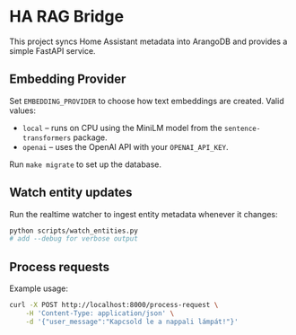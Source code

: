 # HA RAG Bridge

This project syncs Home Assistant metadata into ArangoDB and provides a simple FastAPI service.

## Embedding Provider

Set `EMBEDDING_PROVIDER` to choose how text embeddings are created. Valid values:

- `local` – runs on CPU using the MiniLM model from the `sentence-transformers` package.
- `openai` – uses the OpenAI API with your `OPENAI_API_KEY`.

Run `make migrate` to set up the database.

## Watch entity updates

Run the realtime watcher to ingest entity metadata whenever it changes:

```bash
python scripts/watch_entities.py
# add --debug for verbose output
```

## Process requests

Example usage:

```bash
curl -X POST http://localhost:8000/process-request \
    -H 'Content-Type: application/json' \
    -d '{"user_message":"Kapcsold le a nappali lámpát!"}'
```
